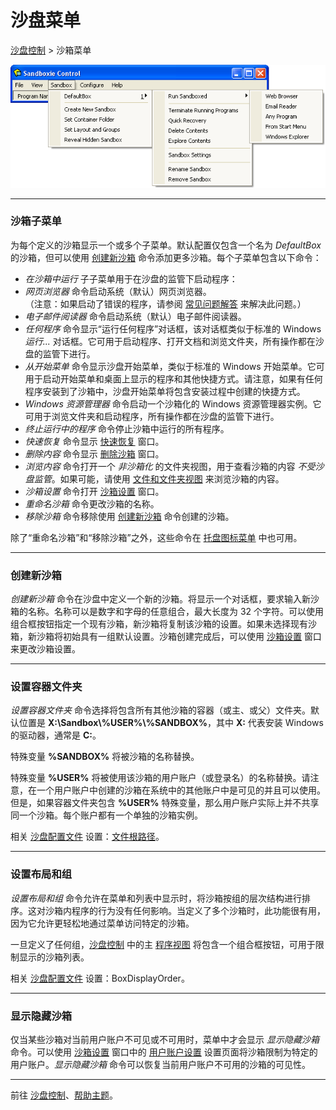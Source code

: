 # 沙盘菜单

[沙盘控制](SandboxieControl.md) > 沙箱菜单

![](../Media/SandboxMenu.png)

* * *

### 沙箱子菜单

为每个定义的沙箱显示一个或多个子菜单。默认配置仅包含一个名为 _DefaultBox_ 的沙箱，但可以使用 [创建新沙箱](SandboxMenu.md#create-new-sandbox) 命令添加更多沙箱。每个子菜单包含以下命令：

*   _在沙箱中运行_ 子子菜单用于在沙盘的监管下启动程序：
*   _网页浏览器_ 命令启动系统（默认）网页浏览器。<br>
    （注意：如果启动了错误的程序，请参阅 [常见问题解答](FrequentlyAskedQuestions.md#why-does-the-wrong-program-start-when-i-run-my-default-web-browser-sandboxed) 来解决此问题。）
*   _电子邮件阅读器_ 命令启动系统（默认）电子邮件阅读器。
*   _任何程序_ 命令显示“运行任何程序”对话框，该对话框类似于标准的 Windows _运行..._ 对话框。它可用于启动程序、打开文档和浏览文件夹，所有操作都在沙盘的监管下进行。
*   _从开始菜单_ 命令显示沙盘开始菜单，类似于标准的 Windows 开始菜单。它可用于启动开始菜单和桌面上显示的程序和其他快捷方式。请注意，如果有任何程序安装到了沙箱中，沙盘开始菜单将包含安装过程中创建的快捷方式。
*   _Windows 资源管理器_ 命令启动一个沙箱化的 Windows 资源管理器实例。它可用于浏览文件夹和启动程序，所有操作都在沙盘的监管下进行。
*   _终止运行中的程序_ 命令停止沙箱中运行的所有程序。
*   _快速恢复_ 命令显示 [快速恢复](QuickRecovery.md) 窗口。
*   _删除内容_ 命令显示 [删除沙箱](DeleteSandbox.md) 窗口。
*   _浏览内容_ 命令打开一个 _非沙箱化_ 的文件夹视图，用于查看沙箱的内容 _不受沙盘监管_。如果可能，请使用 [文件和文件夹视图](FilesAndFoldersView.md) 来浏览沙箱的内容。
*   _沙箱设置_ 命令打开 [沙箱设置](SandboxSettings.md) 窗口。
*   _重命名沙箱_ 命令更改沙箱的名称。
*   _移除沙箱_ 命令移除使用 [创建新沙箱](SandboxMenu.md#create-new-sandbox) 命令创建的沙箱。

除了“重命名沙箱”和“移除沙箱”之外，这些命令在 [托盘图标菜单](TrayIconMenu.md) 中也可用。

* * *

### 创建新沙箱

_创建新沙箱_ 命令在沙盘中定义一个新的沙箱。将显示一个对话框，要求输入新沙箱的名称。名称可以是数字和字母的任意组合，最大长度为 32 个字符。可以使用组合框按钮指定一个现有沙箱，新沙箱将复制该沙箱的设置。如果未选择现有沙箱，新沙箱将初始具有一组默认设置。沙箱创建完成后，可以使用 [沙箱设置](SandboxSettings.md) 窗口来更改沙箱设置。

* * *

### 设置容器文件夹

_设置容器文件夹_ 命令选择将包含所有其他沙箱的容器（或主、或父）文件夹。默认位置是 **X:\\Sandbox\\%USER%\\%SANDBOX%**，其中 **X:** 代表安装 Windows 的驱动器，通常是 **C:**。

特殊变量 **%SANDBOX%** 将被沙箱的名称替换。

特殊变量 **%USER%** 将被使用该沙箱的用户账户（或登录名）的名称替换。请注意，在一个用户账户中创建的沙箱在系统中的其他账户中是可见的并且可以使用。但是，如果容器文件夹包含 **%USER%** 特殊变量，那么用户账户实际上并不共享同一个沙箱。每个账户都有一个单独的沙箱实例。

相关 [沙盘配置文件](SandboxieIni.md) 设置：[文件根路径](FileRootPath.md)。

* * *

### 设置布局和组

_设置布局和组_ 命令允许在菜单和列表中显示时，将沙箱按组的层次结构进行排序。这对沙箱内程序的行为没有任何影响。当定义了多个沙箱时，此功能很有用，因为它允许更轻松地通过菜单访问特定的沙箱。

一旦定义了任何组，[沙盘控制](SandboxieControl.md) 中的主 [程序视图](ProgramsView.md) 将包含一个组合框按钮，可用于限制显示的沙箱列表。

相关 [沙盘配置文件](SandboxieIni.md) 设置：BoxDisplayOrder。

* * *

### 显示隐藏沙箱

仅当某些沙箱对当前用户账户不可见或不可用时，菜单中才会显示 _显示隐藏沙箱_ 命令。可以使用 [沙箱设置](SandboxSettings.md) 窗口中的 [用户账户设置](UserAccountsSettings.md) 设置页面将沙箱限制为特定的用户账户。_显示隐藏沙箱_ 命令可以恢复当前用户账户不可用的沙箱的可见性。

* * *

前往 [沙盘控制](SandboxieControl.md#menus)、[帮助主题](HelpTopics.md)。
